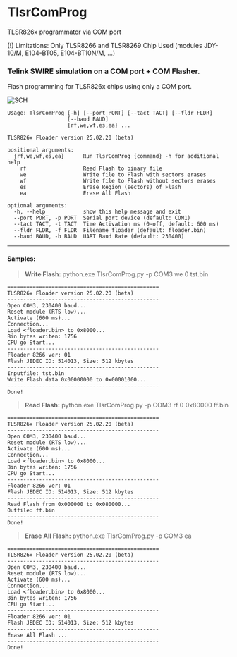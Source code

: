 # TlsrComProg
TLSR826x programmator via COM port

(!) Limitations: Only TLSR8266 and TLSR8269 Chip Used
(modules JDY-10/M, E104-BT05, E104-BT10N/M, ...)

### Telink SWIRE simulation on a COM port + COM Flasher.

Flash programming for TLSR826x chips using only a COM port.

![SCH](https://github.com/pvvx/TlsrComProg/blob/master/schematic.gif)

    Usage: TlsrComProg [-h] [--port PORT] [--tact TACT] [--fldr FLDR]
                       [--baud BAUD]
                       {rf,we,wf,es,ea} ...
    
    TLSR826x Floader version 25.02.20 (beta)
    
    positional arguments:
      {rf,we,wf,es,ea}      Run TlsrComProg {command} -h for additional help
        rf                  Read Flash to binary file
        we                  Write file to Flash with sectors erases
        wf                  Write file to Flash without sectors erases
        es                  Erase Region (sectors) of Flash
        ea                  Erase All Flash
    
    optional arguments:
      -h, --help            show this help message and exit
      --port PORT, -p PORT  Serial port device (default: COM1)
      --tact TACT, -t TACT  Time Activation ms (0-off, default: 600 ms)
      --fldr FLDR, -f FLDR  Filename floader (default: floader.bin)
      --baud BAUD, -b BAUD  UART Baud Rate (default: 230400)
    

------------

#### Samples:
> **Write Flash:** python.exe TlsrComProg.py -p COM3 we 0 tst.bin
```
================================================
TLSR826x Floader version 25.02.20 (beta)
------------------------------------------------
Open COM3, 230400 baud...
Reset module (RTS low)...
Activate (600 ms)...
Connection...
Load <floader.bin> to 0x8000...
Bin bytes writen: 1756
CPU go Start...
------------------------------------------------
Floader 8266 ver: 01
Flash JEDEC ID: 514013, Size: 512 kbytes
------------------------------------------------
Inputfile: tst.bin
Write Flash data 0x00000000 to 0x00001000...
------------------------------------------------
Done!
```
> **Read Flash:** python.exe TlsrComProg.py -p COM3 rf 0 0x80000 ff.bin
```
================================================
TLSR826x Floader version 25.02.20 (beta)
------------------------------------------------
Open COM3, 230400 baud...
Reset module (RTS low)...
Activate (600 ms)...
Connection...
Load <floader.bin> to 0x8000...
Bin bytes writen: 1756
CPU go Start...
------------------------------------------------
Floader 8266 ver: 01
Flash JEDEC ID: 514013, Size: 512 kbytes
------------------------------------------------
Read Flash from 0x000000 to 0x080000...
Outfile: ff.bin
------------------------------------------------
Done!
```
> **Erase All Flash:** python.exe TlsrComProg.py -p COM3 ea
```
================================================
TLSR826x Floader version 25.02.20 (beta)
------------------------------------------------
Open COM3, 230400 baud...
Reset module (RTS low)...
Activate (600 ms)...
Connection...
Load <floader.bin> to 0x8000...
Bin bytes writen: 1756
CPU go Start...
------------------------------------------------
Floader 8266 ver: 01
Flash JEDEC ID: 514013, Size: 512 kbytes
------------------------------------------------
Erase All Flash ...
------------------------------------------------
Done!
```
